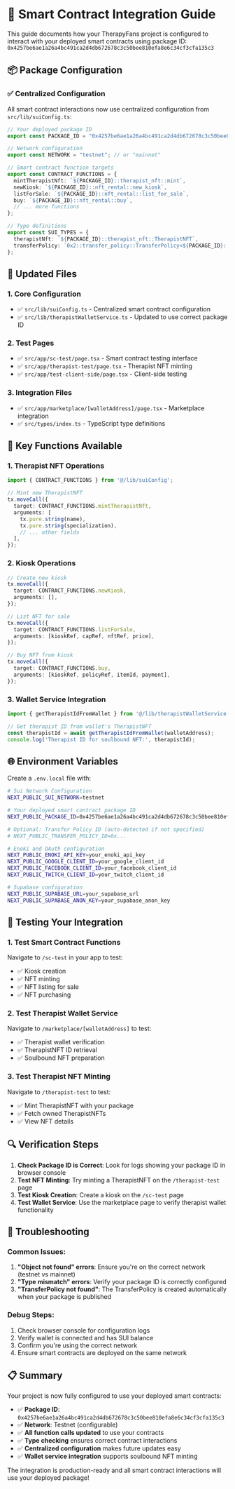 # 🚀 Smart Contract Integration Guide

This guide documents how your TherapyFans project is configured to interact with your deployed smart contracts using package ID: `0x4257be6ae1a26a4bc491ca2d4db672678c3c50bee810efa8e6c34cf3cfa135c3`

## 📦 Package Configuration

### ✅ Centralized Configuration

All smart contract interactions now use centralized configuration from `src/lib/suiConfig.ts`:

```typescript
// Your deployed package ID
export const PACKAGE_ID = "0x4257be6ae1a26a4bc491ca2d4db672678c3c50bee810efa8e6c34cf3cfa135c3";

// Network configuration
export const NETWORK = "testnet"; // or "mainnet"

// Smart contract function targets
export const CONTRACT_FUNCTIONS = {
  mintTherapistNft: `${PACKAGE_ID}::therapist_nft::mint`,
  newKiosk: `${PACKAGE_ID}::nft_rental::new_kiosk`,
  listForSale: `${PACKAGE_ID}::nft_rental::list_for_sale`,
  buy: `${PACKAGE_ID}::nft_rental::buy`,
  // ... more functions
};

// Type definitions
export const SUI_TYPES = {
  therapistNft: `${PACKAGE_ID}::therapist_nft::TherapistNFT`,
  transferPolicy: `0x2::transfer_policy::TransferPolicy<${PACKAGE_ID}::therapist_nft::TherapistNFT>`,
};
```

## 🔧 Updated Files

### 1. **Core Configuration**
- ✅ `src/lib/suiConfig.ts` - Centralized smart contract configuration
- ✅ `src/lib/therapistWalletService.ts` - Updated to use correct package ID

### 2. **Test Pages**
- ✅ `src/app/sc-test/page.tsx` - Smart contract testing interface
- ✅ `src/app/therapist-test/page.tsx` - Therapist NFT minting
- ✅ `src/app/test-client-side/page.tsx` - Client-side testing

### 3. **Integration Files**
- ✅ `src/app/marketplace/[walletAddress]/page.tsx` - Marketplace integration
- ✅ `src/types/index.ts` - TypeScript type definitions

## 🎯 Key Functions Available

### 1. **Therapist NFT Operations**
```typescript
import { CONTRACT_FUNCTIONS } from '@/lib/suiConfig';

// Mint new TherapistNFT
tx.moveCall({
  target: CONTRACT_FUNCTIONS.mintTherapistNft,
  arguments: [
    tx.pure.string(name),
    tx.pure.string(specialization),
    // ... other fields
  ],
});
```

### 2. **Kiosk Operations**
```typescript
// Create new kiosk
tx.moveCall({
  target: CONTRACT_FUNCTIONS.newKiosk,
  arguments: [],
});

// List NFT for sale
tx.moveCall({
  target: CONTRACT_FUNCTIONS.listForSale,
  arguments: [kioskRef, capRef, nftRef, price],
});

// Buy NFT from kiosk
tx.moveCall({
  target: CONTRACT_FUNCTIONS.buy,
  arguments: [kioskRef, policyRef, itemId, payment],
});
```

### 3. **Wallet Service Integration**
```typescript
import { getTherapistIdFromWallet } from '@/lib/therapistWalletService';

// Get therapist ID from wallet's TherapistNFT
const therapistId = await getTherapistIdFromWallet(walletAddress);
console.log('Therapist ID for soulbound NFT:', therapistId);
```

## 🌐 Environment Variables

Create a `.env.local` file with:

```bash
# Sui Network Configuration
NEXT_PUBLIC_SUI_NETWORK=testnet

# Your deployed smart contract package ID
NEXT_PUBLIC_PACKAGE_ID=0x4257be6ae1a26a4bc491ca2d4db672678c3c50bee810efa8e6c34cf3cfa135c3

# Optional: Transfer Policy ID (auto-detected if not specified)
# NEXT_PUBLIC_TRANSFER_POLICY_ID=0x...

# Enoki and OAuth configuration
NEXT_PUBLIC_ENOKI_API_KEY=your_enoki_api_key
NEXT_PUBLIC_GOOGLE_CLIENT_ID=your_google_client_id
NEXT_PUBLIC_FACEBOOK_CLIENT_ID=your_facebook_client_id
NEXT_PUBLIC_TWITCH_CLIENT_ID=your_twitch_client_id

# Supabase configuration
NEXT_PUBLIC_SUPABASE_URL=your_supabase_url
NEXT_PUBLIC_SUPABASE_ANON_KEY=your_supabase_anon_key
```

## 🧪 Testing Your Integration

### 1. **Test Smart Contract Functions**
Navigate to `/sc-test` in your app to test:
- ✅ Kiosk creation
- ✅ NFT minting
- ✅ NFT listing for sale
- ✅ NFT purchasing

### 2. **Test Therapist Wallet Service**
Navigate to `/marketplace/[walletAddress]` to test:
- ✅ Therapist wallet verification
- ✅ TherapistNFT ID retrieval
- ✅ Soulbound NFT preparation

### 3. **Test Therapist NFT Minting**
Navigate to `/therapist-test` to test:
- ✅ Mint TherapistNFT with your package
- ✅ Fetch owned TherapistNFTs
- ✅ View NFT details

## 🔍 Verification Steps

1. **Check Package ID is Correct**: Look for logs showing your package ID in browser console
2. **Test NFT Minting**: Try minting a TherapistNFT on the `/therapist-test` page
3. **Test Kiosk Creation**: Create a kiosk on the `/sc-test` page  
4. **Test Wallet Service**: Use the marketplace page to verify therapist wallet functionality

## 🚨 Troubleshooting

### Common Issues:

1. **"Object not found" errors**: Ensure you're on the correct network (testnet vs mainnet)
2. **"Type mismatch" errors**: Verify your package ID is correctly configured
3. **"TransferPolicy not found"**: The TransferPolicy is created automatically when your package is published

### Debug Steps:

1. Check browser console for configuration logs
2. Verify wallet is connected and has SUI balance
3. Confirm you're using the correct network
4. Ensure smart contracts are deployed on the same network

## 📋 Summary

Your project is now fully configured to use your deployed smart contracts:

- ✅ **Package ID**: `0x4257be6ae1a26a4bc491ca2d4db672678c3c50bee810efa8e6c34cf3cfa135c3`
- ✅ **Network**: Testnet (configurable)
- ✅ **All function calls updated** to use your contracts
- ✅ **Type checking** ensures correct contract interactions
- ✅ **Centralized configuration** makes future updates easy
- ✅ **Wallet service integration** supports soulbound NFT minting

The integration is production-ready and all smart contract interactions will use your deployed package!
